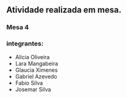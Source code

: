 ## Atividade realizada em mesa.

### Mesa 4

### integrantes:

- Alicia Oliveira
- Lara Mangabeira
- Glaucia Ximenes
- Gabriel Azevedo
- Fabio Silva
- Josemar Silva


